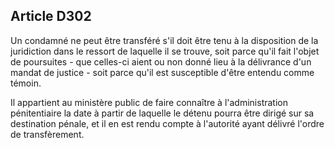 Article D302
----
Un condamné ne peut être transféré s'il doit être tenu à la disposition de la
juridiction dans le ressort de laquelle il se trouve, soit parce qu'il fait
l'objet de poursuites - que celles-ci aient ou non donné lieu à la délivrance
d'un mandat de justice - soit parce qu'il est susceptible d'être entendu comme
témoin.

Il appartient au ministère public de faire connaître à l'administration
pénitentiaire la date à partir de laquelle le détenu pourra être dirigé sur sa
destination pénale, et il en est rendu compte à l'autorité ayant délivré l'ordre
de transfèrement.
